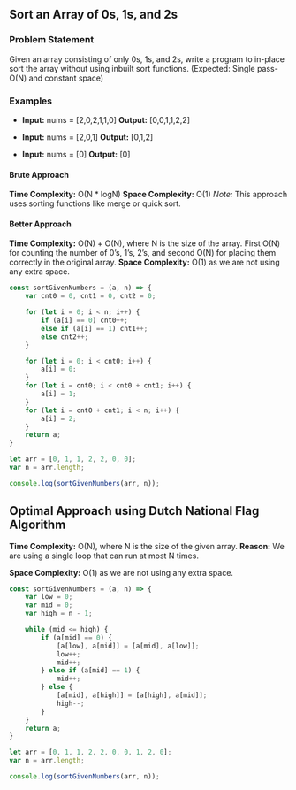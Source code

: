 ## Sort an Array of 0s, 1s, and 2s

### Problem Statement
Given an array consisting of only 0s, 1s, and 2s, write a program to in-place sort the array without using inbuilt sort functions. (Expected: Single pass-O(N) and constant space)

### Examples
- **Input:** nums = [2,0,2,1,1,0]
  **Output:** [0,0,1,1,2,2]
  
- **Input:** nums = [2,0,1]
  **Output:** [0,1,2]
  
- **Input:** nums = [0]
  **Output:** [0]

#### Brute Approach
**Time Complexity:** O(N * logN)
**Space Complexity:** O(1)
*Note:* This approach uses sorting functions like merge or quick sort.

#### Better Approach
**Time Complexity:** O(N) + O(N), where N is the size of the array. First O(N) for counting the number of 0’s, 1’s, 2’s, and second O(N) for placing them correctly in the original array.
**Space Complexity:** O(1) as we are not using any extra space.

```javascript
const sortGivenNumbers = (a, n) => {
    var cnt0 = 0, cnt1 = 0, cnt2 = 0;

    for (let i = 0; i < n; i++) {
        if (a[i] == 0) cnt0++;
        else if (a[i] == 1) cnt1++;
        else cnt2++;
    }

    for (let i = 0; i < cnt0; i++) {
        a[i] = 0;
    }
    for (let i = cnt0; i < cnt0 + cnt1; i++) {
        a[i] = 1;
    }
    for (let i = cnt0 + cnt1; i < n; i++) {
        a[i] = 2;
    }
    return a;
}

let arr = [0, 1, 1, 2, 2, 0, 0];
var n = arr.length;

console.log(sortGivenNumbers(arr, n));
```

## Optimal Approach using Dutch National Flag Algorithm

**Time Complexity:** O(N), where N is the size of the given array.
**Reason:** We are using a single loop that can run at most N times.

**Space Complexity:** O(1) as we are not using any extra space.

```javascript
const sortGivenNumbers = (a, n) => {
    var low = 0;
    var mid = 0;
    var high = n - 1;

    while (mid <= high) {
        if (a[mid] == 0) {
            [a[low], a[mid]] = [a[mid], a[low]];
            low++;
            mid++;
        } else if (a[mid] == 1) {
            mid++;
        } else {
            [a[mid], a[high]] = [a[high], a[mid]];
            high--;
        }
    }
    return a;
}

let arr = [0, 1, 1, 2, 2, 0, 0, 1, 2, 0];
var n = arr.length;

console.log(sortGivenNumbers(arr, n));
```

